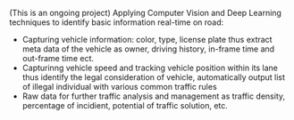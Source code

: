 (This is an ongoing project)
Applying Computer Vision and Deep Learning techniques to identify basic information real-time on road:
- Capturing vehicle information: color, type, license plate thus extract meta data of the vehicle as owner, driving history, in-frame time and out-frame time ect.
- Capturinng vehicle speed and tracking vehicle position within its lane thus identify the legal consideration of vehicle, automatically output list of illegal individual with 
    various common traffic rules
- Raw data for further traffic analysis and management as traffic density, percentage of incidient, potential of traffic solution, etc.
